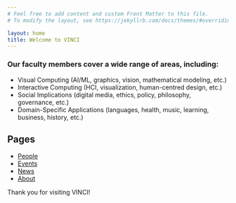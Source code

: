```yaml
---
# Feel free to add content and custom Front Matter to this file.
# To modify the layout, see https://jekyllrb.com/docs/themes/#overriding-theme-defaults

layout: home
title: Welcome to VINCI
---
```


### Our faculty members cover a wide range of areas, including:

- Visual Computing (AI/ML, graphics, vision, mathematical modeling, etc.)
- Interactive Computing (HCI, visualization, human-centred design, etc.)
- Social Implications (digital media, ethics, policy, philosophy, governance, etc.)
- Domain-Specific Applications (languages, health, music, learning, business, history, etc.)

## Pages

- [People](/people)
- [Events](/events)
- [News](/news)
- [About](/about)

Thank you for visiting VINCI!
